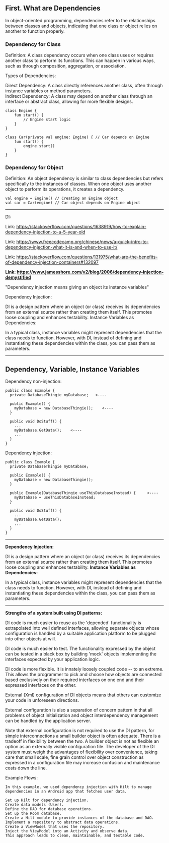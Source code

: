 ## First. What are Dependencies

In object-oriented programming, dependencies refer to the relationships between classes and objects, indicating that one class or object relies on another to function properly. 

### Dependency for Class

Definition: A class dependency occurs when one class uses or requires another class to perform its functions. This can happen in various ways, such as through composition, aggregation, or association.

Types of Dependencies:

Direct Dependency: A class directly references another class, often through instance variables or method parameters.
</br>Indirect Dependency: A class may depend on another class through an interface or abstract class, allowing for more flexible designs.

```
class Engine {
    fun start() {
        // Engine start logic
    }
}

class Car(private val engine: Engine) { // Car depends on Engine
    fun start() {
        engine.start()
    }
}
```

### Dependency for Object 

Definition: An object dependency is similar to class dependencies but refers specifically to the instances of classes. When one object uses another object to perform its operations, it creates a dependency.

```
val engine = Engine() // Creating an Engine object
val car = Car(engine) // Car object depends on Engine object
```

_____
DI:

Link: https://stackoverflow.com/questions/1638919/how-to-explain-dependency-injection-to-a-5-year-old

Link: https://www.freecodecamp.org/chinese/news/a-quick-intro-to-dependency-injection-what-it-is-and-when-to-use-it/

Link: https://stackoverflow.com/questions/131975/what-are-the-benefits-of-dependency-injection-containers#132097

**Link: https://www.jamesshore.com/v2/blog/2006/dependency-injection-demystified**

"Dependency injection means giving an object its instance variables"

Dependency Injection:

DI is a design pattern where an object (or class) receives its dependencies from an external source rather than creating them itself. This promotes loose coupling and enhances testability.
Instance Variables as Dependencies:

In a typical class, instance variables might represent dependencies that the class needs to function. However, with DI, instead of defining and instantiating these dependencies within the class, you can pass them as parameters.

_____

## Dependency, Variable, Instance Variables

Dependency non-injection:
```
public class Example {
  private DatabaseThingie myDatabase;   <----

  public Example() {
    myDatabase = new DatabaseThingie();    <----
  }

  public void DoStuff() {
    ...
    myDatabase.GetData();    <----
    ...
  }
}
```

Dependency injection:
```
public class Example {
  private DatabaseThingie myDatabase;

  public Example() {
    myDatabase = new DatabaseThingie();
  }

  public Example(DatabaseThingie useThisDatabaseInstead) {     <----
    myDatabase = useThisDatabaseInstead;
  }

  public void DoStuff() {
    ...
    myDatabase.GetData();
    ...
  }
} 
```


_____

**Dependency Injection:**

DI is a design pattern where an object (or class) receives its dependencies from an external source rather than creating them itself. This promotes loose coupling and enhances testability.
**Instance Variables as Dependencies:**

In a typical class, instance variables might represent dependencies that the class needs to function. However, with DI, instead of defining and instantiating these dependencies within the class, you can pass them as parameters.

_____

**Strengths of a system built using DI patterns:**

DI code is much easier to reuse as the 'depended' functionality is extrapolated into well defined interfaces, allowing separate objects whose configuration is handled by a suitable application platform to be plugged into other objects at will.

DI code is much easier to test. The functionality expressed by the object can be tested in a black box by building 'mock' objects implementing the interfaces expected by your application logic.

DI code is more flexible. It is innately loosely coupled code -- to an extreme. This allows the programmer to pick and choose how objects are connected based exclusively on their required interfaces on one end and their expressed interfaces on the other.

External (Xml) configuration of DI objects means that others can customize your code in unforeseen directions.

External configuration is also a separation of concern pattern in that all problems of object initialization and object interdependency management can be handled by the application server.

Note that external configuration is not required to use the DI pattern, for simple interconnections a small builder object is often adequate. There is a tradeoff in flexibility between the two. A builder object is not as flexible an option as an externally visible configuration file. The developer of the DI system must weigh the advantages of flexibility over convenience, taking care that small scale, fine grain control over object construction as expressed in a configuration file may increase confusion and maintenance costs down the line.


Example Flows:
```
In this example, we used dependency injection with Hilt to manage dependencies in an Android app that fetches user data.

Set up Hilt for dependency injection.
Create data models (User).
Define the DAO for database operations.
Set up the Room database.
Create a Hilt module to provide instances of the database and DAO.
Implement a repository to abstract data operations.
Create a ViewModel that uses the repository.
Inject the ViewModel into an Activity and observe data.
This approach leads to clean, maintainable, and testable code.

```
